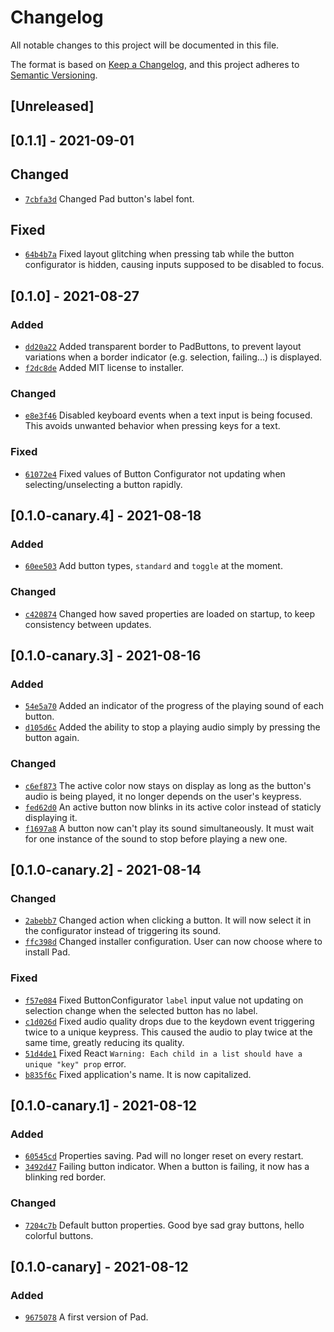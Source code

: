 # Changelog
All notable changes to this project will be documented in this file.

The format is based on [Keep a Changelog](https://keepachangelog.com/en/1.0.0/),
and this project adheres to [Semantic Versioning](https://semver.org/spec/v2.0.0.html).

## [Unreleased]
## [0.1.1] - 2021-09-01
## Changed
 - [`7cbfa3d`](https://github.com/hickatheworld/pad/commit/7cbfa3d) Changed Pad button's label font.
## Fixed
 - [`64b4b7a`](https://github.com/hickatheworld/pad/commit/64b4b7a4) Fixed layout glitching when pressing tab while the button configurator is hidden, causing inputs supposed to be disabled to focus.
## [0.1.0] - 2021-08-27
### Added
 - [`dd20a22`](https://github.com/hickatheworld/pad/commit/dd20a22) Added transparent border to PadButtons, to prevent layout variations when a border indicator (e.g. selection, failing...) is displayed.
 - [`f2dc8de`](https://github.com/hickatheworld/pad/commit/f2dc8de) Added MIT license to installer.
### Changed
 - [`e8e3f46`](https://github.com/hickatheworld/pad/commit/e8e3f46) Disabled keyboard events when a text input is being focused. This avoids unwanted behavior when pressing keys for a text.
### Fixed
 - [`61072e4`](https://github.com/hickatheworld/pad/commit/61072e4) Fixed values of Button Configurator not updating when selecting/unselecting a button rapidly.
## [0.1.0-canary.4] - 2021-08-18
### Added
 - [`60ee503`](https://github.com/hickatheworld/pad/commit/60ee503) Add button types, `standard` and `toggle` at the moment.
### Changed
 - [`c420874`](https://github.com/hickatheworld/pad/commit/c420874) Changed how saved properties are loaded on startup, to keep consistency between updates.
## [0.1.0-canary.3] - 2021-08-16
### Added
 - [`54e5a70`](https://github.com/hickatheworld/pad/commit/54e5a70) Added an indicator of the progress of the playing sound of each button.
 - [`d105d6c`](https://github.com/hickatheworld/pad/commit/d105d6c) Added the ability to stop a playing audio simply by pressing the button again.
### Changed
 - [`c6ef873`](https://github.com/hickatheworld/pad/commit/c6ef873) The active color now stays on display as long as the button's audio is being played, it no longer depends on the user's keypress.
 - [`fed62d0`](https://github.com/hickatheworld/pad/commit/fed62d0) An active button now blinks in its active color instead of staticly displaying it.
 - [`f1697a8`](https://github.com/hickatheworld/pad/commit/f1697a8) A button now can't play its sound simultaneously. It must wait for one instance of the sound to stop before playing a new one.
## [0.1.0-canary.2] - 2021-08-14
### Changed
 - [`2abebb7`](https://github.com/hickatheworld/pad/commit/2abebb7) Changed action when clicking a button. It will now select it in the configurator instead of triggering its sound.
 - [`ffc398d`](https://github.com/hickatheworld/pad/commit/ffc398d) Changed installer configuration. User can now choose where to install Pad.
### Fixed
 - [`f57e084`](https://github.com/hickatheworld/pad/commit/f57e084) Fixed ButtonConfigurator `label` input value not updating on selection change when the selected button has no label.
 - [`c1d026d`](https://github.com/hickatheworld/pad/commit/c1d026d) Fixed audio quality drops due to the keydown event triggering twice to a unique keypress. This caused the audio to play twice at the same time, greatly reducing its quality.
 - [`51d4de1`](https://github.com/hickatheworld/pad/commit/51d4de1) Fixed React `Warning: Each child in a list should have a unique "key" prop` error. 
 - [`b835f6c`](https://github.com/hickatheworld/pad/commit/b835f6c) Fixed application's name. It is now capitalized.
## [0.1.0-canary.1] - 2021-08-12
### Added
 - [`60545cd`](https://github.com/hickatheworld/pad/commit/60545cd) Properties saving. Pad will no longer reset on every restart.
 - [`3492d47`](https://github.com/hickatheworld/pad/commit/3492d47) Failing button indicator. When a button is failing, it now has a blinking red border.
### Changed
 - [`7204c7b`](https://github.com/hickatheworld/pad/commit/7204c7b) Default button properties. Good bye sad gray buttons, hello colorful buttons.
## [0.1.0-canary] - 2021-08-12
### Added
 - [`9675078`](https://github.com/hickatheworld/pad/commit/9675078) A first version of Pad.
